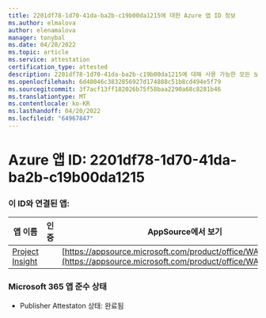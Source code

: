 ```yaml
---
title: 2201df78-1d70-41da-ba2b-c19b00da1215에 대한 Azure 앱 ID 정보
ms.author: elmalova
author: elenamalova
manager: tonybal
ms.date: 04/20/2022
ms.topic: article
ms.service: attestation
certification_type: attested
description: 2201df78-1d70-41da-ba2b-c19b00da1215에 대해 사용 가능한 모든 보안 및 규정 준수 정보입니다.
ms.openlocfilehash: 6d48046c3832856927d174888c51b8cd494e5f79
ms.sourcegitcommit: 3f7acf13ff182026b75f58baa2290a68c8281b46
ms.translationtype: MT
ms.contentlocale: ko-KR
ms.lasthandoff: 04/20/2022
ms.locfileid: "64967847"
---
```

# <a name="azure-app-id-2201df78-1d70-41da-ba2b-c19b00da1215"></a>Azure 앱 ID: 2201df78-1d70-41da-ba2b-c19b00da1215


### <a name="apps-associated-with-this-id"></a>이 ID와 연결된 앱:
| **앱 이름** | **인증** | **AppSource에서 보기** |
|--------------|---------------|-----------------------|
| [Project Insight](../forward/WA200003171.md) |  | [https://appsource.microsoft.com/product/office/WA200003171](https://appsource.microsoft.com/product/office/WA200003171) |

### <a name="microsoft-365-app-compliance-status"></a>Microsoft 365 앱 준수 상태
- Publisher Attestaton 상태: 완료됨
